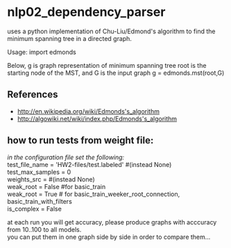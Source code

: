 # nlp02_dependency_parser

uses a python implementation of Chu-Liu/Edmond's algorithm
to find the minimum spanning tree in a directed graph.

Usage:
import edmonds

Below, g is graph representation of minimum spanning tree
root is the starting node of the MST, and G is the input graph
g = edmonds.mst(root,G)

References
----------

* http://en.wikipedia.org/wiki/Edmonds's_algorithm
* http://algowiki.net/wiki/index.php/Edmonds's_algorithm

## how to run tests from weight file:
*in the configuration file set the following:*  
test_file_name = 'HW2-files/test.labeled' #(instead None)       
test_max_samples = 0    
weights_src = <path to weight file name> #(instead None)    
weak_root = False #for basic_train     
weak_root = True # for basic_train_weeker_root_connection, basic_train_with_filters    
is_complex = False  

at each run you will get accuracy, please produce graphs with acccuracy from 10..100 to all models.   
you can put them in one graph side by side in order to compare them...
